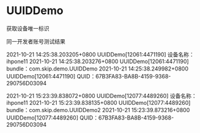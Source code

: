 # UUIDDemo
获取设备唯一标识

同一开发者账号测试结果

2021-10-21 14:25:38.203205+0800 UUIDDemo[12061:4471190] 设备名称：ihpone11
2021-10-21 14:25:38.203276+0800 UUIDDemo[12061:4471190] bundle：com.skip.demo.UUIDDemo
2021-10-21 14:25:38.249982+0800 UUIDDemo[12061:4471190] QUID：67B3FA83-BA8B-4159-9368-290756D03094

2021-10-21 15:23:39.838072+0800 UUIDDemo[12077:4489260] 设备名称：ihpone11
2021-10-21 15:23:39.838135+0800 UUIDDemo[12077:4489260] bundle：com.skip.demo.UUIDDemo2
2021-10-21 15:23:39.873216+0800 UUIDDemo[12077:4489260] QUID：67B3FA83-BA8B-4159-9368-290756D03094

